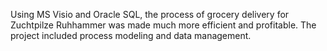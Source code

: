 Using MS Visio and Oracle SQL, the process of grocery delivery for Zuchtpilze Ruhhammer was made much more efficient and profitable. The project included process modeling and data management.
